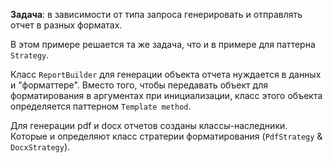 **Задача**: в зависимости от типа запроса генерировать и отправлять отчет в разных форматах.

В этом примере решается та же задача, что и в примере для паттерна `Strategy`.

Класс `ReportBuilder` для генерации объекта отчета нуждается в данных и "форматтере". Вместо того, чтобы передавать объект для форматирования в аргументах при инициализации, класс этого объекта определяется паттерном `Template method`.

Для генерации pdf и docx отчетов созданы классы-наследники. Которые и определяют класс стратерии форматирования (`PdfStrategy` & `DocxStrategy`).
